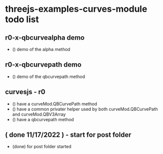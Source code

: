 # threejs-examples-curves-module todo list


## r0-x-qbcurvealpha demo
* () demo of the alpha method

## r0-x-qbcurvepath demo
* () demo of the qbcurvepath method

## curvesjs - r0 
* () have a curveMod.QBCurvePath method
* () have a common privater helper used by both curveMod.QBCurvePath and curveMod.QBV3Array
* () have a qbcurvepath method

## ( done 11/17/2022 ) - start for post folder
* (done) for post folder started
